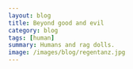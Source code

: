 ```yaml
---
layout: blog
title: Beyond good and evil
category: blog
tags: [human]  
summary: Humans and rag dolls.
image: /images/blog/regentanz.jpg
---
```

